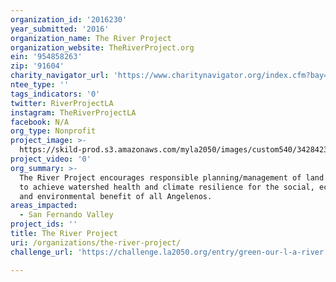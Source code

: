 ```yaml
---
organization_id: '2016230'
year_submitted: '2016'
organization_name: The River Project
organization_website: TheRiverProject.org
ein: '954858263'
zip: '91604'
charity_navigator_url: 'https://www.charitynavigator.org/index.cfm?bay=search.profile&ein=954858263'
ntee_type: ''
tags_indicators: '0'
twitter: RiverProjectLA
instagram: TheRiverProjectLA
facebook: N/A
org_type: Nonprofit
project_image: >-
  https://skild-prod.s3.amazonaws.com/myla2050/images/custom540/3428423065741-team90.jpg
project_video: '0'
org_summary: >-
  The River Project encourages responsible planning/management of land and water
  to achieve watershed health and climate resilience for the social, economic
  and environmental benefit of all Angelenos.
areas_impacted:
  - San Fernando Valley
project_ids: ''
title: The River Project
uri: /organizations/the-river-project/
challenge_url: 'https://challenge.la2050.org/entry/green-our-l-a-river!'

---
```

